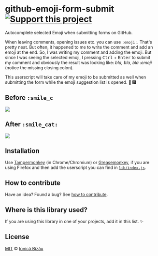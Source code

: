 # github-emoji-form-submit [![Support this project][donate-now]][paypal-donations]

Autocomplete selected Emoji when submitting forms on GitHub.

When leaving comments, opening issues etc. you can use
`:emoji:`. That's pretty neat. But often, it happened
to me to write the comment and add an emoji at the end.
So, I was writing my comment and adding the emoji.
But since I was seeing the selected emoji, I pressing
<kbd>Ctrl</kbd> + <kbd>Enter</kbd> to submit my comment
and obviously the result was looking like: *bla, bla,
bla :emoji* (notice the missing closing colon).

This userscript will take care of my emoji to be
submitted as well when submitting the form while
the emoji suggestion list is opened. :tada: :fireworks:

## Before `:smile_c`
![](http://i.imgur.com/8Nvdo2d.png)

## After `:smile_cat:`
![](http://i.imgur.com/r5khZ3r.png)

## Installation

Use [Tampermonkey](https://chrome.google.com/webstore/detail/tampermonkey/dhdgffkkebhmkfjojejmpbldmpobfkfo?hl=en) (in Chrome/Chromium)
or [Greasemonkey](https://addons.mozilla.org/en-US/firefox/addon/greasemonkey/), if you are using Firefox and then add the userscript
you can find in [`lib/index.js`](/lib/index.js).

## How to contribute
Have an idea? Found a bug? See [how to contribute][contributing].

## Where is this library used?
If you are using this library in one of your projects, add it in this list. :sparkles:

## License

[MIT][license] © [Ionică Bizău][website]

[paypal-donations]: https://www.paypal.com/cgi-bin/webscr?cmd=_s-xclick&hosted_button_id=RVXDDLKKLQRJW
[donate-now]: http://i.imgur.com/6cMbHOC.png

[license]: http://showalicense.com/?fullname=Ionic%C4%83%20Biz%C4%83u%20%3Cbizauionica%40gmail.com%3E%20(http%3A%2F%2Fionicabizau.net)&year=2015#license-mit
[website]: http://ionicabizau.net
[contributing]: /CONTRIBUTING.md
[docs]: /DOCUMENTATION.md